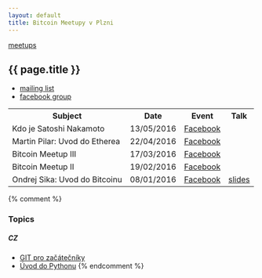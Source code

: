 ```yaml
---
layout: default
title: Bitcoin Meetupy v Plzni
---
```


[meetups](..)

## {{ page.title }}

- [mailing list](http://eepurl.com/bQ0m0b)
- [facebook group](https://www.facebook.com/groups/bitcoinplzen/)


<table>

<tr><th>
Subject
</th><th>
Date
</th><th>
Event
</th><th>
Talk
</th></tr>

<tr id="meetup-5"><td>
Kdo je Satoshi Nakamoto
</td><td>
13/05/2016
</td><td>
<a href="https://www.facebook.com/events/553451994833778/">Facebook</a>
</td><td>
</td></tr>

<tr id="meetup-4"><td>
Martin Pilar: Uvod do Etherea
</td><td>
22/04/2016
</td><td>
<a href="https://www.facebook.com/events/1134269723280708/">Facebook</a>
</td><td>
</td></tr>

<tr id="meetup-3"><td>
Bitcoin Meetup III
</td><td>
17/03/2016
</td><td>
<a href="https://www.facebook.com/events/1698584067026134/">Facebook</a>
</td><td>
</td></tr>

<tr id="meetup-2"><td>
Bitcoin Meetup II
</td><td>
19/02/2016
</td><td>
<a href="https://www.facebook.com/events/1640815929504106/">Facebook</a>
</td><td>
</td></tr>

<tr id="meetup-1"><td>
Ondrej Sika: Uvod do Bitcoinu
</td><td>
08/01/2016
</td><td>
<a href="https://www.facebook.com/events/1541402356172148/">Facebook</a>
</td><td>
<a href="/talks/#bitcoin-pilsen-2016">slides</a>
</td></tr>

</table>

<script>
if(window.location.hash) {
    hash = window.location.hash.slice(1);
    row = document.getElementById(hash);
    row.style.backgroundColor = '#DDDDDD';
}
</script>


{% comment %}
### Topics

##### CZ

* [GIT pro začátečníky](git-pro-zacatecniky-cz.html)
* [Úvod do Pythonu](uvod-do-pytonu-cz.html)
{% endcomment %}

